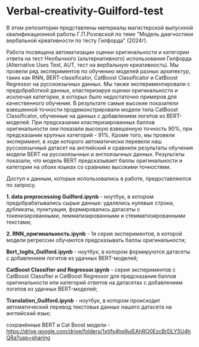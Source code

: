 # Verbal-creativity-Guilford-test
В этом репозитории представлены материалы магистерской выпускной квалификационной работы Г.П.Розовской по теме "Модель диагностики вербальной креативности по тесту Гилфорда" (2024г).

Работа посвящена автоматизации оценки оригинальности и категории ответа на тест Необычного (альтернативного) использования Гилфорда (Alternative Uses Test, AUT, тест на вербальную креативность). Мы провели ряд экспериментов по обучению моделей разных архитектур, таких как RNN, BERT-classificator, CatBoost Classificator и CatBoost Regressor на русскоязычных данных. Мы также экспериментировали с предобработкой данных, кластеризируя оценки оригинальности и исключая категории, в которых было недостаточно примеров для качественного обучения. В результате самые высокие показатели взвешенной точности продемонстрировали модели типа CatBoost Classificator, обученные на данных с добавлением логитов из BERT-моделей. При предсказании кластеризированных баллов оригинальности они показали высокую взвешенную точность 90%, при предсказании крупных категорий - 91%. Кроме того, мы провели эксперимент, в ходе которого автоматически перевели наш русскоязычный датасет на английский и сравнили результаты обучения модели BERT на русскоязычных и англоязычных данных. Результаты показали, что модель BERT предсказывает баллы оригинальности и категории на обоих языках со сравнимо высокими точностями.

Доступ к данным, которые использовались в работе, предоставляются по запросу. 

**1. data preprocessing Guilford.ipynb** - ноутбук, в котором предобрабатывались сырые данные: удалялись нулевые строки, дубликаты, пунктуация, формировались датасеты с токенизированными, лемматизированными и стемматизированными текстами;

**2. RNN_оригинальность.ipynb** - 1я серия экспериментов, в которой модели регрессии обучаются предсказывать баллы оригинальности;


**Bert_logits_Guilford.ipynb** - ноутбук, в котором формируются датасеты с добавлением логитов из удачных BERT-моделей;

**CatBoost Classifier and Regressor.ipynb** - серия экспериментов с CatBoost Classifier и CatBoost Regressor для предсказания баллов оригинальности или категорий ответов на датасетах с добавлением логитов из удачных BERT-моделей;

**Translation_Guilford.ipynb** - ноутбук, в котором происходит автоматический перевод текстовых данных нашего датасета на английский язык;

сохранённые BERT и Cat Boost модели - https://drive.google.com/drive/folders/1xtifs4hq9ulEAhRO0EzcBrDLY5U4hQRa?usp=sharing
